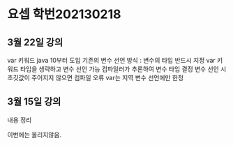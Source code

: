 # 요셉 학번202130218

## 3월 22일 강의
var 키워드
java 10부터 도입
기존의 변수 선언 방식 : 변수의 타입 반드시 지정
var 키워드
타입을 생략하고 변수 선언 가능
컴파일러가 추론하여 변수 타입 결정
변수 선언 시 초깃값이 주어지지 않으면 컴파일 오류
var는 지역 변수 선언에만 한정
## 3월 15일 강의
내용 정리

이번에는 올리지않음.
